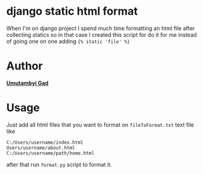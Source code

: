 # django static html format
When I'm on django project I spend much time formatting an html file after collecting statics
so in that case I created this script for do it for me instead of going one on one adding `{% static 'file' %}`
# Author
[**Umutambyi Gad**](https://umutambyigad.herokuapp.com)
# Usage
Just add all html files that you want to format on `fileToFormat.txt` text file like
```
C:/Users/username/index.html
Users/username/about.html
C:/Users/username/path/home.html
```
after that run `format.py` script to format it.

